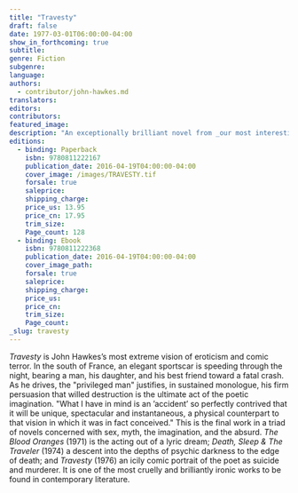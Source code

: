 ```yaml
---
title: "Travesty"
draft: false
date: 1977-03-01T06:00:00-04:00
show_in_forthcoming: true
subtitle:
genre: Fiction
subgenre:
language:
authors:
  - contributor/john-hawkes.md
translators:
editors:
contributors:
featured_image:
description: "An exceptionally brilliant novel from _our most interesting writer_ (Flannery O'Connor) "
editions:
  - binding: Paperback
    isbn: 9780811222167
    publication_date: 2016-04-19T04:00:00-04:00
    cover_image: /images/TRAVESTY.tif
    forsale: true
    saleprice:
    shipping_charge:
    price_us: 13.95
    price_cn: 17.95
    trim_size:
    Page_count: 128
  - binding: Ebook
    isbn: 9780811222368
    publication_date: 2016-04-19T04:00:00-04:00
    cover_image_path:
    forsale: true
    saleprice:
    shipping_charge:
    price_us:
    price_cn:
    trim_size:
    Page_count:
_slug: travesty
---
```


_Travesty_ is John Hawkes’s most extreme vision of eroticism and comic terror. In the south of France, an elegant sportscar is speeding through the night, bearing a man, his daughter, and his best friend toward a fatal crash. As he drives, the "privileged man" justifies, in sustained monologue, his firm persuasion that willed destruction is the ultimate act of the poetic imagination. "What I have in mind is an ’accident’ so perfectly contrived that it will be unique, spectacular and instantaneous, a physical counterpart to that vision in which it was in fact conceived." This is the final work in a triad of novels concerned with sex, myth, the imagination, and the absurd. _The Blood Oranges_ (1971) is the acting out of a lyric dream; _Death, Sleep & The Traveler_ (1974) a descent into the depths of psychic darkness to the edge of death; and _Travesty_ (1976) an icily comic portrait of the poet as suicide and murderer. It is one of the most cruelly and brilliantly ironic works to be found in contemporary literature.

